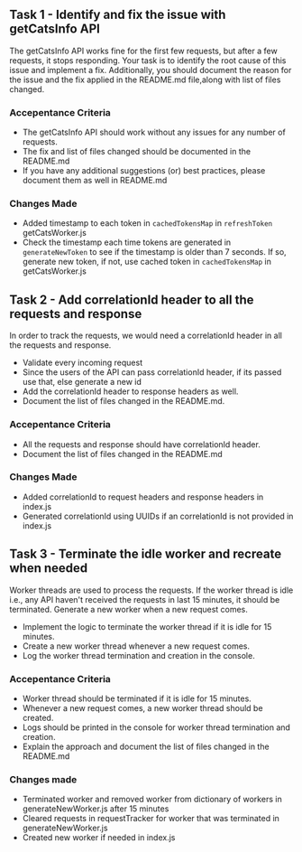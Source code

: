 ## Task 1 - Identify and fix the issue with getCatsInfo API

The getCatsInfo API works fine for the first few requests, but after a few requests, it stops responding. Your task is to identify the root cause of this issue and implement a fix. Additionally, you should document the reason for the issue and the fix applied in the README.md file,along with list of files changed.

### Accepentance Criteria
- The getCatsInfo API should work without any issues for any number of requests.
- The fix and list of files changed should be documented in the README.md
- If you have any additional suggestions (or) best practices, please document them as well in README.md

### Changes Made

- Added timestamp to each token in `cachedTokensMap` in `refreshToken` getCatsWorker.js
- Check the timestamp each time tokens are generated in `generateNewToken` to see if the timestamp is older than 7 seconds. If so, generate new token, if not, use cached token in `cachedTokensMap` in getCatsWorker.js


## Task 2 - Add correlationId header to all the requests and response

In order to track the requests, we would need a correlationId header in all the requests and response. 

- Validate every incoming request
- Since the users of the API can pass correlationId header, if its passed use that, else generate a new id
- Add the correlationId header to response headers as well. 
- Document the list of files changed in the README.md.

### Accepentance Criteria
- All the requests and response should have correlationId header.
- Document the list of files changed in the README.md

### Changes Made

- Added correlationId to request headers and response headers in index.js
- Generated correlationId using UUIDs if an correlationId is not provided in index.js

## Task 3 - Terminate the idle worker and recreate when needed

Worker threads are used to process the requests. If the worker thread is idle i.e., any API haven't received the requests in last 15 minutes, it should be terminated. Generate a new worker when a new request comes.

- Implement the logic to terminate the worker thread if it is idle for 15 minutes.
- Create a new worker thread whenever a new request comes.
- Log the worker thread termination and creation in the console.

### Accepentance Criteria
- Worker thread should be terminated if it is idle for 15 minutes.
- Whenever a new request comes, a new worker thread should be created.
- Logs should be printed in the console for worker thread termination and creation.
- Explain the approach and document the list of files changed in the README.md

### Changes made

- Terminated worker and removed worker from dictionary of workers in generateNewWorker.js after 15 minutes
- Cleared requests in requestTracker for worker that was terminated in generateNewWorker.js
- Created new worker if needed in index.js